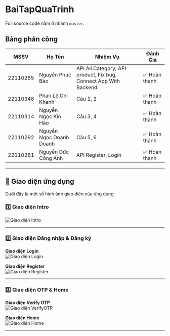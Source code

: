 # BaiTapQuaTrinh

Full source code nằm ở nhánh `master`.

## Bảng phân công

| MSSV       | Họ Tên               | Nhiệm Vụ                      | Đánh Giá         |
|------------|----------------------|--------------------------------|------------------|
| 22110285   | Nguyễn Phúc Bảo      | API All Category, API product, Fix bug, Connect App With Backend             | ✅ Hoàn thành    |
| 22110348   | Phan Lê Chí Khanh        | Câu 1, 2                   | ✅ Hoàn thành   |
| 22110314   | Nguyễn Ngọc Kín Hào            |Câu 3, 4 | ✅ Hoàn thành   |
| 22110292   | Nguyễn Ngọc Doanh Doanh          | Câu 5, 6                       | ✅ Hoàn thành    |
| 22110281   | Nguyễn Đức Công Anh         | API Register, Login                      | ✅ Hoàn thành    |




---

## 📱 Giao diện ứng dụng  
Dưới đây là một số hình ảnh giao diện của ứng dụng:

### 1️⃣ Giao diện Intro  
![Giao diện Intro](https://drive.google.com/uc?export=view&id=17jbAaIwtsVhhJ_odkjSwww4chW57ukUV)  

---  

### 2️⃣ Giao diện Đăng nhập & Đăng ký  
**Giao diện Login**  
![Giao diện Login](https://drive.google.com/uc?export=view&id=1yGlA6FTTyA11grL8Zpj6Z3Sn2-_a9nCh)  

**Giao diện Register**  
![Giao diện Register](https://drive.google.com/uc?export=view&id=1R7Y7a_2_4osZjoU9vhcTT8K3HQZEL6mx)  

---  

### 3️⃣ Giao diện OTP & Home  
**Giao diện Verify OTP**  
![Giao diện VerifyOTP](https://drive.google.com/uc?export=view&id=1FSa01xV_hdy2V0qyTDR1YLslg-MM5_Ab)  

**Giao diện Home**  
![Giao diện Home](https://drive.google.com/uc?export=view&id=11_Vz27A5cYV3eCWl4T2v5asOvIbgvHUT)  

---


